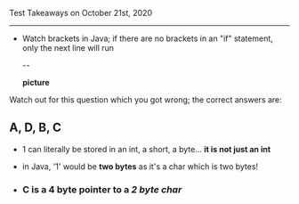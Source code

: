 Test Takeaways on October 21st, 2020

---

- Watch brackets in Java; if there are no brackets in an "if" statement, only the next line will run

  --

  **picture** 
  
Watch out for this question which you got wrong; the correct answers are:

## **A, D, B, C**

- 1 can literally be stored in an int, a short, a byte... **it is not just an int**

- in Java, '1' would be **two bytes** as it's a char which is two bytes!

- ### C is a 4 byte pointer to a *2 byte char*


